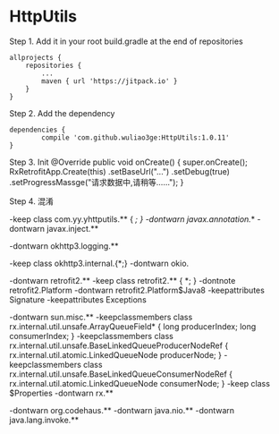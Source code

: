 # HttpUtils

Step 1. Add it in your root build.gradle at the end of repositories

	allprojects {
		repositories {
			...
			maven { url 'https://jitpack.io' }
		}
	}
	
Step 2. Add the dependency

	dependencies {
	        compile 'com.github.wuliao3ge:HttpUtils:1.0.11'
	}
	
Step 3. Init
    @Override
    public void onCreate() {
        super.onCreate();
        RxRetrofitApp.Create(this)
                .setBaseUrl("...")
                .setDebug(true)
                .setProgressMassge("请求数据中,请稍等……");
    }

Step 4. 混淆

-keep class com.yy.yhttputils.** { *; }
-dontwarn javax.annotation.**
-dontwarn javax.inject.**

-dontwarn okhttp3.logging.**

-keep class okhttp3.internal.{*;}
-dontwarn okio.

-dontwarn retrofit2.**
-keep class retrofit2.** { *; }
-dontnote retrofit2.Platform
-dontwarn retrofit2.Platform$Java8
-keepattributes Signature
-keepattributes Exceptions

-dontwarn sun.misc.**
-keepclassmembers class rx.internal.util.unsafe.ArrayQueueField* {
    long producerIndex; long consumerIndex;
 }
 -keepclassmembers class rx.internal.util.unsafe.BaseLinkedQueueProducerNodeRef {
 rx.internal.util.atomic.LinkedQueueNode producerNode;
 }
 -keepclassmembers class rx.internal.util.unsafe.BaseLinkedQueueConsumerNodeRef {
  rx.internal.util.atomic.LinkedQueueNode consumerNode;
  }
-keep class $Properties
 -dontwarn rx.**

-dontwarn org.codehaus.**
-dontwarn java.nio.**
-dontwarn java.lang.invoke.**
